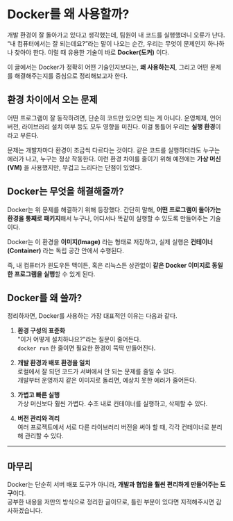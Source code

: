 # Docker를 왜 사용할까?

개발 환경이 잘 돌아가고 있다고 생각했는데, 팀원이 내 코드를 실행했더니 오류가 난다. “내 컴퓨터에서는 잘 되는데요?”라는 말이 나오는 순간, 우리는 무엇이 문제인지 하나하나 찾아야 한다. 이럴 때 유용한 기술이 바로 **Docker(도커)** 이다.

이 글에서는 Docker가 정확히 어떤 기술인지보다는, **왜 사용하는지**, 그리고 어떤 문제를 해결해주는지를 중심으로 정리해보고자 한다.

## 환경 차이에서 오는 문제

어떤 프로그램이 잘 동작하려면, 단순히 코드만 있으면 되는 게 아니다. 운영체제, 언어 버전, 라이브러리 설치 여부 등도 모두 영향을 미친다. 이걸 통틀어 우리는 **실행 환경**이라고 부른다.

문제는 개발자마다 환경이 조금씩 다르다는 것이다. 같은 코드를 실행하더라도 누구는 에러가 나고, 누구는 정상 작동한다. 이런 환경 차이를 줄이기 위해 예전에는 **가상 머신(VM)** 을 사용했지만, 무겁고 느리다는 단점이 있었다.

## Docker는 무엇을 해결해줄까?

Docker는 위 문제를 해결하기 위해 등장했다. 간단히 말해, **어떤 프로그램이 돌아가는 환경을 통째로 패키지**해서 누구나, 어디서나 똑같이 실행할 수 있도록 만들어주는 기술이다.

Docker는 이 환경을 **이미지(Image)** 라는 형태로 저장하고, 실제 실행은 **컨테이너(Container)** 라는 독립 공간 안에서 수행된다.  

즉, 내 컴퓨터가 윈도우든 맥이든, 혹은 리눅스든 상관없이 **같은 Docker 이미지로 동일한 프로그램을 실행**할 수 있게 된다.

## Docker를 왜 쓸까?

정리하자면, Docker를 사용하는 가장 대표적인 이유는 다음과 같다.

1. **환경 구성의 표준화**  
    "이거 어떻게 설치하나요?"라는 질문이 줄어든다.  
    `docker run` 한 줄이면 필요한 환경이 뚝딱 만들어진다.
    
2. **개발 환경과 배포 환경을 일치**  
    로컬에서 잘 되던 코드가 서버에서 안 되는 문제를 줄일 수 있다.  
    개발부터 운영까지 같은 이미지로 돌리면, 예상치 못한 에러가 줄어든다.
    
3. **가볍고 빠른 실행**  
    가상 머신보다 훨씬 가볍다. 수초 내로 컨테이너를 실행하고, 삭제할 수 있다.
    
4. **버전 관리와 격리**  
    여러 프로젝트에서 서로 다른 라이브러리 버전을 써야 할 때, 각각 컨테이너로 분리해 관리할 수 있다.
    

---

## 마무리

Docker는 단순히 서버 배포 도구가 아니라, **개발과 협업을 훨씬 편리하게 만들어주는 도구**이다.  
공부한 내용을 저만의 방식으로 정리한 글이므로, 틀린 부분이 있다면 지적해주시면 감사하겠습니다.  

